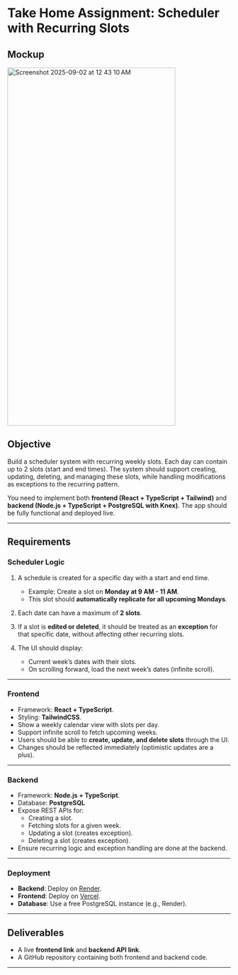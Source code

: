 # Take Home Assignment: Scheduler with Recurring Slots


## Mockup 
<img width="379" height="807" alt="Screenshot 2025-09-02 at 12 43 10 AM" src="https://github.com/user-attachments/assets/d84bd942-3628-4984-a33e-f774bde85eac" />


## Objective
Build a scheduler system with recurring weekly slots. Each day can contain up to 2 slots (start and end times). The system should support creating, updating, deleting, and managing these slots, while handling modifications as exceptions to the recurring pattern.

You need to implement both **frontend (React + TypeScript + Tailwind)** and **backend (Node.js + TypeScript + PostgreSQL with Knex)**. The app should be fully functional and deployed live.

---

## Requirements

### Scheduler Logic
1. A schedule is created for a specific day with a start and end time.  
   - Example: Create a slot on **Monday at 9 AM - 11 AM**.
   - This slot should **automatically replicate for all upcoming Mondays**.

2. Each date can have a maximum of **2 slots**.

3. If a slot is **edited or deleted**, it should be treated as an **exception** for that specific date, without affecting other recurring slots.

4. The UI should display:
   - Current week’s dates with their slots.
   - On scrolling forward, load the next week’s dates (infinite scroll).

---

### Frontend
- Framework: **React + TypeScript**.
- Styling: **TailwindCSS**.
- Show a weekly calendar view with slots per day.
- Support infinite scroll to fetch upcoming weeks.
- Users should be able to **create, update, and delete slots** through the UI.
- Changes should be reflected immediately (optimistic updates are a plus).

---

### Backend
- Framework: **Node.js + TypeScript**.
- Database: **PostgreSQL**
- Expose REST APIs for:
  - Creating a slot.
  - Fetching slots for a given week.
  - Updating a slot (creates exception).
  - Deleting a slot (creates exception).
- Ensure recurring logic and exception handling are done at the backend.

---

### Deployment
- **Backend**: Deploy on [Render](https://render.com/).  
- **Frontend**: Deploy on [Vercel](https://vercel.com/).
- **Database**: Use a free PostgreSQL instance (e.g., Render).

---

## Deliverables
- A live **frontend link** and **backend API link**.
- A GitHub repository containing both frontend and backend code.

---
